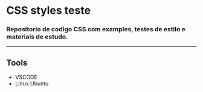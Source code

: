 # CSS styles teste

### Repositorio de codigo CSS com examples, testes de estilo e materiais de estudo.
________________

## Tools
- VSCODE
- Linux Ubuntu